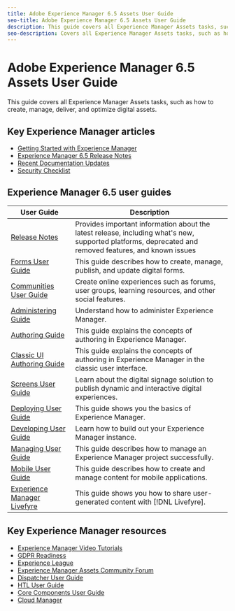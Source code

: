 ```yaml
---
title: Adobe Experience Manager 6.5 Assets User Guide
seo-title: Adobe Experience Manager 6.5 Assets User Guide
description: This guide covers all Experience Manager Assets tasks, such as how to create, manage, deliver, and optimize digital assets.
seo-description: Covers all Experience Manager Assets tasks, such as how to create, manage, deliver, and optimize digital assets.
---
```


# Adobe Experience Manager 6.5 Assets User Guide

This guide covers all Experience Manager Assets tasks, such as how to create, manage, deliver, and optimize digital assets.

## Key Experience Manager articles

* [Getting Started with Experience Manager](https://helpx.adobe.com/experience-manager/get-started.html)
* [Experience Manager 6.5 Release Notes](/help/release-notes/home.md)
* [Recent Documentation Updates](https://helpx.adobe.com/experience-manager/documentation-updates.html)
* [Security Checklist](/help/sites-administering/security-checklist.md)

## Experience Manager 6.5 user guides

| User Guide | Description |
|--- |---|
| [Release Notes](/help/release-notes/home.md)| Provides important information about the latest release, including what's new, supported platforms, deprecated and removed features, and known issues |
| [Forms User Guide](/help/forms/home.md) | This guide describes how to create, manage, publish, and update digital forms.|
| [Communities User Guide](/help/communities/home.md) | Create online experiences such as forums, user groups, learning resources, and other social features.  |
| [Administering Guide](/help/sites-administering/home.md) | Understand how to administer Experience Manager. |
| [Authoring Guide](/help/sites-authoring/home.md) | This guide explains the concepts of authoring in Experience Manager. |
| [Classic UI Authoring Guide](/help/sites-classic-ui-authoring/home.md) | This guide explains the concepts of authoring in Experience Manager in the classic user interface. |
| [Screens User Guide](https://docs.adobe.com/content/help/en/experience-manager-screens/user-guide/aem-screens-introduction.html) | Learn about the digital signage solution to publish dynamic and interactive digital experiences. |
| [Deploying User Guide](/help/sites-deploying/home.md) | This guide shows you the basics of Experience Manager.  |
| [Developing User Guide](/help/sites-developing/home.md)| Learn how to build out your Experience Manager instance. |
| [Managing User Guide](/help/managing/home.md)| This guide describes how to manage an Experience Manager project successfully. |
| [Mobile User Guide](/help/mobile/home.md)|This guide describes how to create and manage content for mobile applications.|
| [Experience Manager Livefyre](https://marketing.adobe.com/resources/help/en_US/livefyre/home.html) | This guide shows you how to share user-generated content with [!DNL Livefyre]. |

## Key Experience Manager resources

* [Experience Manager Video Tutorials](https://helpx.adobe.com/experience-manager/kt/index/aem-6-5-videos.html#Assets)
* [GDPR Readiness](/help/managing/data-protection-and-privacy.md)
* [Experience League](https://guided.adobe.com/?mv=other#recommended/solutions/experience-manager)
* [Experience Manager Assets Community Forum](https://experienceleaguecommunities.adobe.com/t5/Adobe-Experience-Manager-Assets/ct-p/experience-manager-assets-community)
* [Dispatcher User Guide](https://docs.adobe.com/content/help/en/experience-manager-dispatcher/using/dispatcher.html)
* [HTL User Guide](https://docs.adobe.com/content/help/en/experience-manager-htl/using/overview.html)
* [Core Components User Guide](https://docs.adobe.com/content/help/en/experience-manager-core-components/using/introduction.html)
* [Cloud Manager](https://docs.adobe.com/content/help/en/experience-manager-cloud-manager/using/introduction-to-cloud-manager.html)
